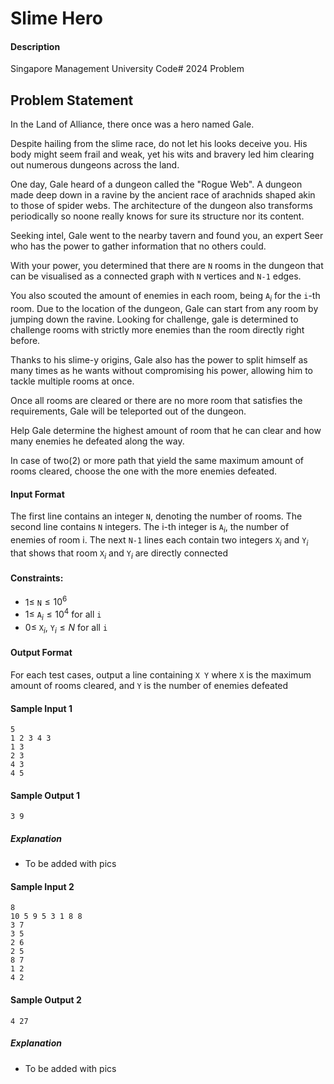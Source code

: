 # Slime Hero

#### Description
Singapore Management University Code# 2024 Problem 

## Problem Statement
In the Land of Alliance, there once was a hero named Gale.

Despite hailing from the slime race, do not let his looks deceive you. His body might seem frail and weak, yet his wits and bravery led him clearing out numerous dungeons across the land.

One day, Gale heard of a dungeon called the "Rogue Web". A dungeon made deep down in a ravine by the ancient race of arachnids shaped akin to those of spider webs. The architecture of the dungeon also transforms periodically so noone really knows for sure its structure nor its content.

Seeking intel, Gale went to the nearby tavern and found you, an expert Seer who has the power to gather information that no others could. 

With your power, you determined that there are `N` rooms in the dungeon that can be visualised as a connected graph with `N` vertices and `N-1` edges. 

You also scouted the amount of enemies in each room, being `A`$_i$ for the `i`-th room. Due to the location of the dungeon, Gale can start from any room by jumping down the ravine. Looking for challenge, gale is determined to challenge rooms with strictly more enemies than the room directly right before.

Thanks to his slime-y origins, Gale also has the power to split himself as many times as he wants without compromising his power, allowing him to tackle multiple rooms at once. 

Once all rooms are cleared or there are no more room that satisfies the requirements, Gale will be teleported out of the dungeon.

Help Gale determine the highest amount of room that he can clear and how many enemies he defeated along the way. 

In case of two(2) or more path that yield the same maximum amount of rooms cleared, choose the one with the more enemies defeated.

#### Input Format
The first line contains an integer `N`, denoting the number of rooms.
The second line contains `N` integers. The i-th integer is `A`$_i$, the number of enemies of room i. The next `N-1` lines each contain two integers `X`$_i$ and `Y`$_i$ that shows that room `X`$_i$ and `Y`$_i$ are directly connected

#### Constraints:

- $1 \leq$ `N`$\leq 10^{6}$ 
- $1 \leq$ `A`$_i\leq 10^{4}$ for all `i`
- $0 \leq$ `X`$_i$, `Y`$_i\leq N$ for all `i`

#### Output Format
For each test cases, output a line containing `X Y` where `X` is the maximum amount of rooms cleared, and `Y` is the number of enemies defeated

#### Sample Input  1
```
5
1 2 3 4 3
1 3
2 3
4 3
4 5
```
#### Sample Output 1
```
3 9
```
##### Explanation
- To be added with pics 

#### Sample Input 2
```
8
10 5 9 5 3 1 8 8
3 7
3 5
2 6
2 5
8 7
1 2
4 2
```

#### Sample Output 2
```
4 27
```

##### Explanation
- To be added with pics 




